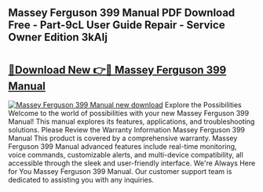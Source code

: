 ## Massey Ferguson 399 Manual PDF Download Free - Part-9cL User Guide Repair - Service Owner Edition 3kAIj

# <h2><a href="http://bc94849.oget.top/?id=Massey+Ferguson+399+Manual">🔗Download New 👉🔴 Massey Ferguson 399 Manual</a></h2>

[![Massey Ferguson 399 Manual new download](https://i.imgur.com/5g1atiW.png)](http://bc94849.oget.top/?id=Massey+Ferguson+399+Manual)
Explore the Possibilities Welcome to the world of possibilities with your new Massey Ferguson 399 Manual! This manual explores its features, applications, and troubleshooting solutions. Please Review the Warranty Information Massey Ferguson 399 Manual This product is covered by a comprehensive warranty. Massey Ferguson 399 Manual advanced features include real-time monitoring, voice commands, customizable alerts, and multi-device compatibility, all accessible through the sleek and user-friendly interface. We're Always Here for You Massey Ferguson 399 Manual. Our customer support team is dedicated to assisting you with any inquiries.

